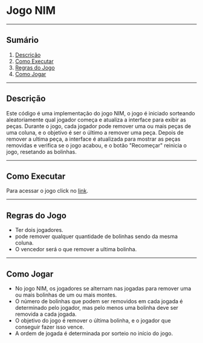 # Jogo NIM

---

## Sumário
1. [Descrição](#Descrição)
2. [Como Executar](#Como-Executar) 
3. [Regras do Jogo](#Regras-do-Jogo) 
4. [Como Jogar](#Como-Jogar) 

---

## Descrição
Este código é uma implementação do jogo NIM, o jogo é iniciado sorteando aleatoriamente qual jogador começa e atualiza a interface para exibir as peças.
Durante o jogo, cada jogador pode remover uma ou mais peças de uma coluna, e o objetivo é ser o último a remover uma peça. Depois de remover a ultima peça, a interface é atualizada para mostrar as peças removidas e verifica se o jogo acabou, e o botão "Recomeçar" reinicia o jogo, resetando as bolinhas.

---

## Como Executar
Para acessar o jogo click no [link](https://jogo-nim.vercel.app/). 

---

## Regras do Jogo
- Ter dois jogadores. 
- pode remover qualquer quantidade de bolinhas sendo da mesma coluna.
- O vencedor será o que remover a ultima bolinha.

---

## Como Jogar
- No jogo NIM, os jogadores se alternam nas jogadas para remover uma ou mais bolinhas de um ou mais montes. 
- O número de bolinhas que podem ser removidos em cada jogada é determinado pelo jogador, mas pelo menos uma bolinha deve ser removida a cada jogada.
- O objetivo do jogo é remover o última bolinha, e o jogador que conseguir fazer isso vence.
- A ordem de jogada é determinada por sorteio no início do jogo.
